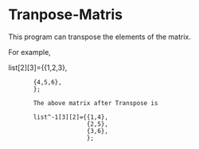 # Tranpose-Matris

This program can transpose the elements of the matrix.

For example,





list[2][3]={{1,2,3},

           {4,5,6},
           };
           
           The above matrix after Transpose is
           
           list^-1[3][2]={{1,4},
                          {2,5},
                          {3,6},
                          };
           
          
